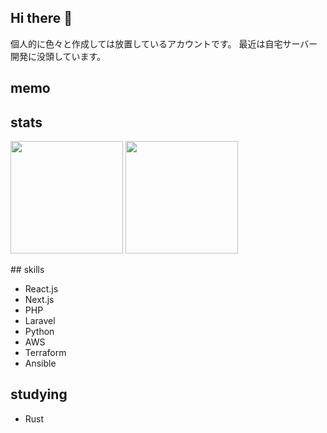 ## Hi there 👋

個人的に色々と作成しては放置しているアカウントです。
最近は自宅サーバー開発に没頭しています。

## memo

## stats
<p align="left">
  <img alt="" height="180px" src="https://github-readme-stats.vercel.app/api/top-langs/?username=n4rvs3&layout=compact&theme=radical" />
  <img alt="" height="180px" src="https://github-readme-stats.vercel.app/api?username=n4rvs3&show_icons=true&theme=radical" />
</p>
## skills

- React.js
- Next.js
- PHP
- Laravel
- Python
- AWS
- Terraform
- Ansible

## studying

- Rust
